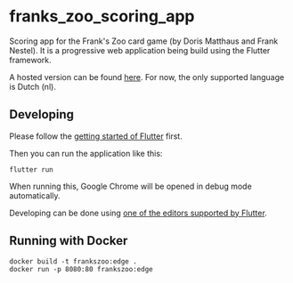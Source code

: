 # franks_zoo_scoring_app

Scoring app for the Frank's Zoo card game (by Doris Matthaus and Frank Nestel).
It is a progressive web application being build using the Flutter framework.

A hosted version can be found [here](https://drksn.nl/frankszoo/). For now, the only supported language is Dutch (nl).

## Developing

Please follow the [getting started of Flutter](https://docs.flutter.dev/get-started/install) first.

Then you can run the application like this:

    flutter run

When running this, Google Chrome will be opened in debug mode automatically.

Developing can be done using [one of the editors supported by Flutter](https://docs.flutter.dev/get-started/editor).

## Running with Docker

    docker build -t frankszoo:edge .
    docker run -p 8080:80 frankszoo:edge
